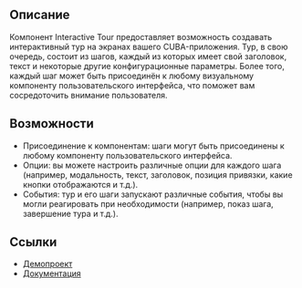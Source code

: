## Описание
Компонент Interactive Tour предоставляет возможность создавать интерактивный тур на экранах вашего CUBA-приложения. Тур, в свою очередь, состоит из шагов, каждый из которых имеет свой заголовок, текст и некоторые другие конфигурационные параметры. Более того, каждый шаг может быть присоединён к любому визуальному компоненту пользовательского интерфейса, что поможет вам сосредоточить внимание пользователя.

## Возможности
- Присоединение к компонентам: шаги могут быть присоединены к любому компоненту пользовательского интерфейса.
- Опции: вы можете настроить различные опции для каждого шага (например, модальность, текст, заголовок, позиция привязки, какие кнопки отображаются и т.д.).
- События: тур и его шаги запускают различные события, чтобы вы могли реагировать при необходимости (например, показ шага, завершение тура и т.д.).

## Ссылки

* [Демопроект](https://github.com/cuba-labs/interactive-tour-addon-demo)
* [Документация](https://github.com/cuba-platform/interactive-tour-addon/blob/master/README.md)